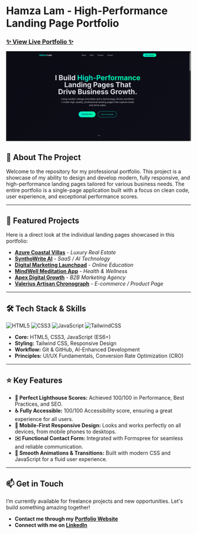 

# Hamza Lam - High-Performance Landing Page Portfolio

### [✨ View Live Portfolio ✨](https://7amzalam.github.io/landing-pages-portfolio/)

![Portfolio Screenshot](/images/portfolio-screenshot.png)

## 🚀 About The Project

Welcome to the repository for my professional portfolio. This project is a showcase of my ability to design and develop modern, fully responsive, and high-performance landing pages tailored for various business needs. The entire portfolio is a single-page application built with a focus on clean code, user experience, and exceptional performance scores.

---

## 📂 Featured Projects

Here is a direct look at the individual landing pages showcased in this portfolio:

* **[Azure Coastal Villas](https://7amzalam.github.io/azure-coastal-villas/)** - *Luxury Real Estate*
* **[SynthoWrite AI](https://7amzalam.github.io/SynthoWrite-AI-SaaS/)** - *SaaS / AI Technology*
* **[Digital Marketing Launchpad](https://7amzalam.github.io/digital-marketing-course/)** - *Online Education*
* **[MindWell Meditation App](https://7amzalam.github.io/mindwell-app-page/)** - *Health & Wellness*
* **[Apex Digital Growth](https://7amzalam.github.io/Modern-B2B-Marketing/)** - *B2B Marketing Agency*
* **[Valerius Artisan Chronograph](https://7amzalam.github.io/Valerius-Artisan-Chronograph/)** - *E-commerce / Product Page*

---

## 🛠️ Tech Stack & Skills

![HTML5](https://img.shields.io/badge/html5-%23E34F26.svg?style=for-the-badge&logo=html5&logoColor=white)
![CSS3](https://img.shields.io/badge/css3-%231572B6.svg?style=for-the-badge&logo=css3&logoColor=white)
![JavaScript](https://img.shields.io/badge/javascript-%23323330.svg?style=for-the-badge&logo=javascript&logoColor=%23F7DF1E)
![TailwindCSS](https://img.shields.io/badge/tailwindcss-%2306B6D4.svg?style=for-the-badge&logo=tailwind-css&logoColor=white)

* **Core:** HTML5, CSS3, JavaScript (ES6+)
* **Styling:** Tailwind CSS, Responsive Design
* **Workflow:** Git & GitHub, AI-Enhanced Development
* **Principles:** UI/UX Fundamentals, Conversion Rate Optimization (CRO)

---

## ⭐ Key Features

* **💯 Perfect Lighthouse Scores:** Achieved 100/100 in Performance, Best Practices, and SEO.
* **♿ Fully Accessible:** 100/100 Accessibility score, ensuring a great experience for all users.
* **📱 Mobile-First Responsive Design:** Looks and works perfectly on all devices, from mobile phones to desktops.
* **✉️ Functional Contact Form:** Integrated with Formspree for seamless and reliable communication.
* **💨 Smooth Animations & Transitions:** Built with modern CSS and JavaScript for a fluid user experience.

---

## 📫 Get in Touch

I’m currently available for freelance projects and new opportunities. Let's build something amazing together!

* **Contact me through my [Portfolio Website](https://7amzalam.github.io/landing-pages-portfolio/#contact)**
* **Connect with me on [LinkedIn](https://www.linkedin.com/in/your-profile-link)**
